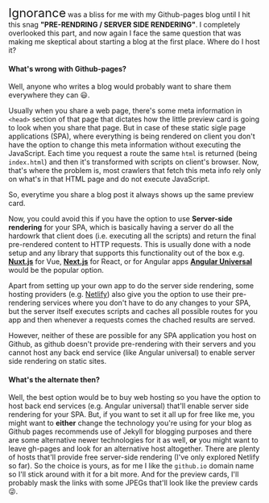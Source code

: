 <font size="5">Ignorance</font> was a bliss for me with my Github-pages blog until I hit this snag **"PRE-RENDRING / SERVER SIDE RENDERING"**. I completely overlooked this part, and now again I face the same question that was making me skeptical about starting a blog at the first place. Where do I host it?

#### What's wrong with Github-pages?

Well, anyone who writes a blog would probably want to share them everywhere they can &#128515;.

Usually when you share a web page, there's some meta information in `<head>` section of that page that dictates how the little preview card is going to look when you share that page. But in case of these static sigle page applications (SPA), where everything is being rendered on client you don't have the option to change this meta information without executing the JavaScript. Each time you request a route the same `html` is returned (being `index.html`) and then it's transformed with scripts on client's browser.
Now, that's where the problem is, most crawlers that fetch this meta info rely only on what's in that HTML page and do not execute JavaScript.

So, everytime you share a blog post it always shows up the same preview card.

Now, you could avoid this if you have the option to use **Server-side rendering** for your SPA, which is basically having a server do all the hardowrk that client does (i.e. executing all the scripts) and return the final pre-rendered content to HTTP requests. This is usually done with a node setup and any library that supports this functionality out of the box e.g. [**Nuxt.js**](https://nuxtjs.org/) for Vue, [**Next.js**](https://nextjs.org/) for React, or for Angular apps [**Angular Universal**](https://angular.io/guide/universal) would be the popular option.

Apart from setting up your own app to do the server side rendering, some hosting providers (e.g. [Netlify](https://www.netlify.com/)) also give you the option to use their pre-rendering services where you don't have to do any changes to your SPA, but the server itself executes scripts and caches all possible routes for you app and then whenever a requests comes the chached results are served.

However, neither of these are possible for any SPA application you host on Github, as github doesn't provide pre-rendering with their servers and you cannot host any back end service (like Angular universal) to enable server side rendering on static sites. 

#### What's the alternate then?
Well, the best option would be to buy web hosting so you have the option to host back end services (e.g. Angular universal) that'll enable server side rendering for your SPA. But, if you want to set it all up for free like me, you might want to **either** change the technology you're using for your blog as Github pages recommends use of Jekyll for blogging purposes and there are some alternative newer technologies for it as well, **or** you might want to leave gh-pages and look for an alternative host altogether. There are plenty of hosts that'll provide free server-side rendering (I've only explored Netlify so far). So the choice is yours, as for me I like the `github.io` domain name so I'll stick around with it for a bit more. And for the preview cards, I'll probably mask the links with some JPEGs that'll look like the preview cards &#128540;.